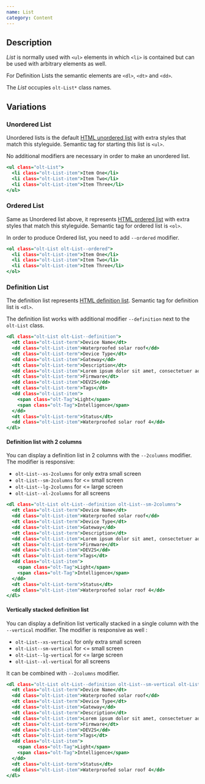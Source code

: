 ```yaml
---
name: List
category: Content
---
```


## Description

*List* is normally used with `<ul>` elements in which `<li>` is contained but 
can be used with arbitrary elements as well.

For Definition Lists the semantic elements are `<dl>`, `<dt>` and `<dd>`.

The *List* occupies `olt-List*` class names.

## Variations

### Unordered List

Unordered lists is the default 
[HTML unordered list](https://developer.mozilla.org/en/docs/Web/HTML/Element/ul)
with extra styles that match this styleguide. Semantic tag for starting this
list is `<ul>`.

No additional modifiers are necessary in order to make an unordered list.

```unordered.html
<ul class="olt-List">
  <li class="olt-List-item">Item One</li>
  <li class="olt-List-item">Item Two</li>
  <li class="olt-List-item">Item Three</li>
</ul>
```

### Ordered List

Same as Unordered list above, it represents 
[HTML ordered list](https://developer.mozilla.org/en-US/docs/Web/HTML/Element/ol)
with extra styles that match this styleguide. Semantic tag for ordered list is
`<ol>`. 

In order to produce Ordered list, you need to add `--ordered` modifier.

```ordered.html
<ol class="olt-List olt-List--ordered">
  <li class="olt-List-item">Item One</li>
  <li class="olt-List-item">Item Two</li>
  <li class="olt-List-item">Item Three</li>
</ol>
```

### Definition List

The definition list represents 
[HTML definition list](https://developer.mozilla.org/en-US/docs/Web/HTML/Element/dl).
Semantic tag for definition list is `<dl>`.

The definition list works with additional modifier `--definition` next to the
`olt-List` class.

```definition-list.html
<dl class="olt-List olt-List--definition">
  <dt class="olt-List-term">Device Name</dt>
  <dd class="olt-List-item">Waterproofed solar roof</dd>
  <dt class="olt-List-term">Device Type</dt>
  <dd class="olt-List-item">Gateway</dd>
  <dt class="olt-List-term">Description</dt>
  <dd class="olt-List-item">Lorem ipsum dolor sit amet, consectetuer adipiscing elit. Aenean commodo ligula eget dolor. Aenean massa.</dd>
  <dt class="olt-List-term">Firmware</dt>
  <dd class="olt-List-item">DEV2S</dd>
  <dt class="olt-List-term">Tags</dt>
  <dd class="olt-List-item">
    <span class="olt-Tag">Light</span>
    <span class="olt-Tag">Intelligence</span>
  </dd>
  <dt class="olt-List-term">Status</dt>
  <dd class="olt-List-item">Waterproofed solar roof 4</dd>
</dl>
```

#### Definition list with 2 columns

You can display a definition list in 2 columns with the `--2columns` modifier.
The modifier is responsive:

- `olt-List--xs-2columns` for only extra small screen
- `olt-List--sm-2columns` for <= small screen
- `olt-List--lg-2columns` for <= large screen
- `olt-List--xl-2columns` for all screens

```two-columns.html
<dl class="olt-List olt-List--definition olt-List--sm-2columns">
  <dt class="olt-List-term">Device Name</dt>
  <dd class="olt-List-item">Waterproofed solar roof</dd>
  <dt class="olt-List-term">Device Type</dt>
  <dd class="olt-List-item">Gateway</dd>
  <dt class="olt-List-term">Description</dt>
  <dd class="olt-List-item">Lorem ipsum dolor sit amet, consectetuer adipiscing elit. Aenean commodo ligula eget dolor. Aenean massa.</dd>
  <dt class="olt-List-term">Firmware</dt>
  <dd class="olt-List-item">DEV2S</dd>
  <dt class="olt-List-term">Tags</dt>
  <dd class="olt-List-item">
    <span class="olt-Tag">Light</span>
    <span class="olt-Tag">Intelligence</span>
  </dd>
  <dt class="olt-List-term">Status</dt>
  <dd class="olt-List-item">Waterproofed solar roof 4</dd>
</dl>
```

#### Vertically stacked definition list

You can display a definition list vertically stacked in a single column with 
the `--vertical` modifier. The modifier is responsive as well :

- `olt-List--xs-vertical` for only extra small screen
- `olt-List--sm-vertical` for <= small screen
- `olt-List--lg-vertical` for <= large screen
- `olt-List--xl-vertical` for all screens

It can be combined with `--2columns` modifier.

```vertically-stacked.html
<dl class="olt-List olt-List--definition olt-List--sm-vertical olt-List--lg-2columns">
  <dt class="olt-List-term">Device Name</dt>
  <dd class="olt-List-item">Waterproofed solar roof</dd>
  <dt class="olt-List-term">Device Type</dt>
  <dd class="olt-List-item">Gateway</dd>
  <dt class="olt-List-term">Description</dt>
  <dd class="olt-List-item">Lorem ipsum dolor sit amet, consectetuer adipiscing elit. Aenean commodo ligula eget dolor. Aenean massa.</dd>
  <dt class="olt-List-term">Firmware</dt>
  <dd class="olt-List-item">DEV2S</dd>
  <dt class="olt-List-term">Tags</dt>
  <dd class="olt-List-item">
    <span class="olt-Tag">Light</span>
    <span class="olt-Tag">Intelligence</span>
  </dd>
  <dt class="olt-List-term">Status</dt>
  <dd class="olt-List-item">Waterproofed solar roof 4</dd>
</dl>
```
